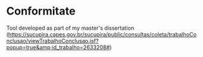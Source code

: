 # Conformitate
 Tool developed as part of my master's dissertation (https://sucupira.capes.gov.br/sucupira/public/consultas/coleta/trabalhoConclusao/viewTrabalhoConclusao.jsf?popup=true&amp;id_trabalho=2633208#)
